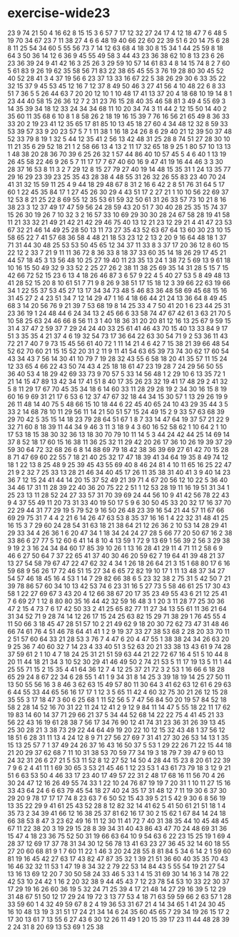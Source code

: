 # exercise-wide23
23
9
74
21
50
4
16
62
8
15
15
3
6
57
7
17
12
32
27
24
17
4
12
18
47
7
6
48
5
19
70
34
67
23
7
11
38
27
4
6
6
48
19
40
66
22
60
22
39
51
6
20
14
75
6
28
8
11
25
54
34
60
5
55
56
73
7
14
12
63
68
4
18
30
8
15
34
1
44
25
59
8
18
64
3
50
36
14
12
6
36
9
45
55
49
58
3
44
43
23
36
38
62
10
8
13
23
6
26
23
36
39
24
9
41
42
16
3
25
26
3
29
59
10
57
14
61
83
4
8
14
15
74
8
2
7
60
5
61
83
9
26
19
62
35
58
56
71
83
22
38
65
45
55
3
76
19
28
80
30
45
52
40
52
28
41
3
4
37
19
56
6
23
37
13
33
16
67
22
5
38
26
29
30
6
33
35
22
32
15
37
9
45
53
45
12
16
7
12
37
8
49
50
46
3
27
41
56
4
10
48
22
6
8
33
51
7
36
5
5
26
44
63
7
20
20
12
10
1
10
48
17
41
13
37
20
4
18
68
10
19
14
8
1
23
44
40
58
15
26
36
12
7
2
31
23
76
15
28
40
35
46
58
81
3
49
4
55
69
3
14
35
39
34
18
12
33
24
34
34
68
11
10
20
34
74
3
11
44
2
12
15
50
14
40
2
35
60
11
35
68
6
10
8
1
8
58
26
2
18
19
16
15
39
7
76
16
56
21
65
49
8
36
33
33
20
2
19
23
41
12
35
65
17
81
85
10
13
45
18
27
60
4
34
48
12
32
8
59
33
53
39
57
33
9
20
23
57
5
7
1
11
38
1
16
18
24
26
8
6
29
40
21
12
39
50
37
48
52
33
79
8
19
1
32
5
44
12
35
41
2
56
13
42
48
31
25
28
8
74
51
27
28
30
10
11
21
35
6
29
52
18
21
1
2
58
66
13
4
13
2
11
17
32
65
18
9
25
1
80
57
10
13
13
1
48
38
20
28
36
70
39
6
25
26
32
1
57
44
86
40
10
57
45
5
4
6
40
1
13
19
26
45
58
22
46
9
26
5
7
11
17
17
7
67
40
60
16
9
47
41
19
16
44
46
3
3
30
28
37
16
53
8
11
3
2
7
29
12
8
15
27
79
27
40
19
14
48
15
35
31
1
24
13
35
77
29
16
29
23
39
23
25
35
43
28
38
4
48
55
31
26
32
26
55
83
23
40
70
24
41
31
32
15
59
11
25
4
9
44
18
29
48
67
8
31
2
16
6
42
2
8
51
76
31
64
5
17
60
1
22
45
35
84
17
1
27
45
26
30
29
4
43
51
17
2
27
21
1
10
10
56
22
69
37
12
53
8
21
25
22
8
69
55
12
35
53
61
59
32
50
61
31
26
33
57
73
10
21
8
16
38
23
3
12
37
49
17
47
59
56
24
28
59
43
20
51
7
30
40
28
25
35
15
74
37
15
26
30
19
26
7
10
32
3
2
16
57
33
10
69
29
30
30
28
24
67
58
28
19
41
58
11
21
33
32
21
49
21
42
21
42
29
46
75
40
13
12
21
23
12
29
21
4
41
47
23
53
67
32
21
46
14
49
25
28
50
13
11
73
27
35
43
52
63
67
64
13
60
30
23
10
15
58
65
22
7
41
57
68
36
58
4
48
21
18
53
23
12
2
13
2
20
9
16
64
48
18
1
37
71
31
44
30
48
25
53
53
50
45
65
12
34
37
11
33
8
3
37
17
20
36
12
8
60
15
22
12
2
33
7
21
9
11
11
36
72
8
36
33
8
18
37
33
60
35
14
18
26
29
17
45
21
44
57
18
45
3
13
56
48
10
25
27
19
40
11
23
35
13
24
1
38
72
5
69
13
9
61
18
10
16
15
50
49
32
9
33
52
2
25
27
26
2
38
11
38
25
69
35
14
31
28
5
15
7
15
42
66
72
52
15
23
6
13
4
18
26
46
87
3
6
57
9
22
4
5
40
27
53
5
8
49
48
13
41
28
52
15
20
8
10
61
51
7
71
9
8
26
9
38
51
17
15
18
12
3
39
66
22
63
19
66
34
1
22
55
37
53
45
27
13
17
34
34
73
48
5
46
83
36
48
58
69
45
68
15
16
31
45
27
2
4
23
51
34
7
12
14
29
47
1
16
4
18
66
44
21
24
13
36
64
8
49
45
68
3
14
20
56
76
9
21
39
7
53
68
19
8
14
25
33
4
7
50
41
20
1
6
23
44
25
31
23
36
19
1
24
48
44
6
24
34
13
2
45
66
6
33
58
74
47
67
42
61
3
63
21
70
5
10
58
25
63
24
46
66
8
56
11
3
1
40
18
36
31
20
20
81
12
16
13
25
67
9
59
15
31
4
37
47
2
59
37
7
29
24
24
40
33
25
61
41
46
43
70
15
40
13
33
84
9
17
51
3
35
35
4
21
37
4
6
19
32
54
73
17
36
64
22
63
30
54
71
9
2
53
36
11
43
72
21
7
40
7
9
73
15
45
56
61
40
72
1
11
14
21
4
6
42
7
15
38
21
39
66
48
54
52
62
70
60
21
15
15
52
20
31
2
11
9
11
41
54
63
65
39
73
74
30
62
17
60
54
43
34
43
7
56
14
30
41
10
79
7
19
28
32
43
55
6
58
18
20
41
35
57
11
15
24
12
33
65
4
66
22
43
50
74
43
4
25
18
18
61
47
23
19
28
7
24
29
56
50
55
36
40
53
4
18
29
42
69
33
73
9
70
57
5
33
14
56
48
1
2
29
10
6
13
35
72
1
21
14
15
47
89
13
42
34
17
41
51
8
40
17
35
26
23
32
19
41
17
48
29
2
41
32
5
8
11
29
17
67
70
45
35
34
18
6
14
60
33
11
28
29
28
19
2
34
30
16
15
8
19
60
16
9
69
31
21
17
6
53
6
12
37
47
67
32
18
44
34
15
30
57
1
13
29
26
19
9
26
11
48
14
40
75
5
48
66
15
10
18
44
6
22
45
40
65
24
10
43
29
35
44
3
5
33
2
14
68
78
10
11
29
56
11
14
21
50
51
57
15
24
49
15
2
9
33
57
63
68
39
29
70
42
5
35
15
14
18
23
79
28
64
51
67
1
8
7
33
14
47
64
19
37
57
21
22
9
32
71
60
8
18
39
11
44
34
9
46
3
11
3
18
9
4
3
60
16
52
58
62
1
10
64
2
1
10
17
53
18
15
38
30
32
36
13
18
30
70
79
10
11
14
5
3
44
24
42
44
25
14
69
14
37
8
52
18
17
60
15
16
38
11
36
25
32
11
29
42
20
26
17
36
10
26
19
39
37
29
59
30
64
72
32
68
26
6
8
14
88
69
79
18
42
38
36
39
69
27
61
42
70
15
28
8
71
47
69
60
22
55
7
18
21
40
25
32
17
47
18
39
41
34
64
19
35
8
49
74
12
18
1
22
13
8
25
48
9
25
39
45
43
55
69
40
8
46
24
81
4
10
11
65
16
25
22
47
21
9
2
32
7
25
33
13
28
21
46
34
40
45
17
26
11
35
38
31
40
41
3
9
40
14
23
36
7
12
15
24
41
44
14
20
15
37
52
49
21
39
71
4
67
20
56
12
10
22
5
36
40
34
46
17
31
11
28
39
22
40
36
20
75
22
2
51
1
12
53
28
19
11
16
19
51
31
34
1
25
23
13
11
28
52
24
27
33
57
31
70
39
69
24
44
56
10
9
41
42
56
78
22
43
9
4
37
55
49
11
20
73
31
33
40
19
50
17
5
9
6
30
50
45
33
20
32
17
16
37
70
22
29
44
31
77
29
19
5
79
52
9
16
50
26
48
23
39
16
54
21
44
57
11
67
66
69
29
75
31
7
4
4
2
21
6
14
26
47
63
53
8
35
37
16
16
1
4
22
32
31
48
41
25
16
15
3
7
29
60
24
28
54
31
63
18
21
38
64
21
12
26
36
2
10
53
14
28
29
41
29
33
34
4
26
36
1
6
20
47
34
1
18
34
24
24
27
28
5
66
77
20
50
67
16
2
38
33
86
6
27
77
5
12
60
6
41
14
8
10
4
13
59
1
72
9
13
69
1
56
39
2
56
3
29
38
9
19
2
3
16
24
34
84
60
17
85
39
10
26
1
13
16
28
41
29
11
4
71
11
2
58
6
9
46
6
27
50
64
7
37
22
65
41
37
40
30
46
20
59
62
7
19
64
41
39
48
21
37
13
27
54
58
79
67
47
22
47
62
32
4
34
1
26
18
26
64
21
3
15
1
68
80
17
6
16
59
68
9
56
26
17
72
46
51
15
27
34
6
65
72
82
19
10
17
1
11
13
48
37
34
27
54
57
46
18
45
16
4
53
1
14
7
29
82
66
38
6
5
23
32
38
2
75
31
5
42
50
7
21
39
78
86
57
60
34
10
13
42
53
74
6
23
31
16
5
27
73
5
58
46
61
25
17
30
43
58
1
22
27
69
67
3
43
20
4
12
66
38
67
20
17
35
23
49
55
43
6
21
12
25
41
7
6
69
27
1
12
8
80
80
35
16
44
42
32
59
16
48
3
1
20
3
11
28
77
25
30
36
47
2
15
4
73
7
6
17
42
50
33
2
41
25
65
82
77
11
27
34
13
55
61
11
36
21
64
31
34
52
71
9
28
74
14
12
26
17
15
24
25
63
82
15
29
71
38
29
1
76
45
55
4
11
50
66
3
18
45
47
28
51
57
10
2
21
49
62
9
18
20
30
72
62
73
47
31
48
46
66
74
61
76
4
51
46
78
64
41
41
1
2
9
19
37
33
27
38
53
68
2
28
20
33
70
11
2
51
57
60
64
33
21
28
53
3
76
7
4
47
6
20
4
47
55
1
38
38
24
34
26
63
20
9
25
36
7
40
60
32
7
14
23
4
33
40
51
3
52
63
20
21
33
38
13
43
61
9
74
28
37
59
61
2
1
10
4
7
18
24
25
31
21
51
59
63
44
21
22
72
67
16
4
51
5
10
44
8
20
11
44
18
21
34
3
10
52
30
29
41
46
49
50
2
74
21
53
5
11
17
19
13
5
11
1
44
25
55
71
15
2
15
35
4
41
64
36
12
7
4
12
25
37
21
72
3
2
53
1
16
66
6
18
28
65
29
24
8
67
22
34
6
28
55
1
41
1
9
34
31
8
14
25
3
39
18
19
14
25
27
50
11
13
50
55
56
16
3
8
46
3
62
63
15
49
57
80
11
30
64
3
41
62
63
12
61
6
29
63
6
44
55
33
44
65
56
16
17
17
1
12
3
5
65
11
42
4
60
32
75
30
21
26
12
15
28
35
55
3
17
18
47
3
60
6
25
68
1
11
52
56
5
7
47
56
84
50
20
19
57
84
52
18
58
2
28
14
52
16
70
31
22
11
24
12
41
2
9
12
9
84
11
14
47
5
55
18
22
11
17
62
19
83
14
60
14
37
71
29
66
21
37
5
34
44
52
68
14
22
22
75
4
41
45
21
33
56
22
43
16
19
61
28
38
7
56
17
34
76
90
12
41
74
31
23
36
31
26
39
13
45
25
30
28
21
3
38
73
29
22
44
64
49
19
20
22
10
12
15
32
43
48
1
37
56
12
18
51
6
28
31
11
13
4
24
12
8
9
71
27
56
27
69
7
31
41
27
30
26
53
14
13
1
35
15
13
25
57
7
1
37
49
24
26
37
16
43
16
50
37
5
53
1
29
22
26
71
22
15
44
18
21
20
29
37
62
68
7
11
10
31
38
53
70
59
77
34
19
3
18
79
7
39
47
9
60
13
24
32
31
26
6
27
21
5
53
11
52
8
12
27
52
14
50
4
28
44
15
23
8
20
61
22
39
7
9
6
2
4
41
11
1
69
30
65
3
53
21
45
46
1
12
23
53
1
43
61
73
79
18
3
12
9
21
51
6
63
53
50
4
46
33
17
23
40
17
49
57
22
31
2
48
17
68
16
11
56
70
4
26
30
24
47
12
16
26
49
55
74
33
1
22
10
24
76
87
19
19
7
20
31
1
10
11
27
15
16
33
43
64
24
6
6
63
79
45
54
18
27
40
24
35
17
31
48
12
7
11
19
30
6
37
30
29
20
9
78
17
17
17
74
8
23
63
7
6
50
52
15
43
39
5
21
5
42
9
30
6
8
56
19
13
35
22
29
9
41
61
25
43
52
28
8
12
82
32
14
41
62
5
41
50
61
21
51
18
1
4
35
73
2
34
39
41
66
12
16
38
25
37
81
62
16
17
30
2
15
62
1
67
84
14
24
18
66
38
53
8
47
3
23
62
49
16
11
12
30
11
41
72
7
40
31
38
35
44
10
45
48
45
67
11
22
38
20
3
19
29
15
28
8
39
34
31
40
43
86
43
47
70
24
48
69
31
36
15
47
4
18
23
36
75
52
50
31
19
66
63
64
10
9
54
63
6
22
23
15
25
19
1
69
4
28
37
12
69
17
37
78
31
34
30
12
56
78
13
41
63
23
27
36
45
32
14
60
18
55
27
20
60
68
81
9
1
7
60
11
22
1
46
3
20
24
28
55
8
81
84
5
34
6
14
2
1
59
60
81
19
16
45
42
27
63
17
43
82
47
87
35
32
1
39
21
51
36
60
40
35
35
70
43
16
46
32
32
11
53
1
47
19
8
34
32
2
79
22
53
14
84
43
5
55
54
19
21
27
54
13
16
13
69
12
20
7
30
50
58
24
33
46
5
33
1
4
15
31
69
30
14
16
3
14
78
22
42
53
10
24
42
1
16
2
20
32
38
9
44
45
43
7
12
23
78
54
53
10
33
22
30
37
17
29
19
16
26
60
36
19
5
32
24
71
25
39
4
17
21
48
14
27
29
16
39
5
12
29
31
48
67
51
50
12
17
29
24
19
72
3
13
77
53
4
18
71
63
59
59
66
2
63
57
1
28
33
59
60
1
4
32
49
59
67
8
2
4
19
36
53
31
67
21
4
14
34
65
1
41
24
30
45
16
10
48
13
19
3
31
51
17
24
21
34
14
6
24
35
60
45
65
7
29
34
19
26
15
17
2
17
30
13
61
7
13
55
6
27
43
6
30
12
26
11
49
1
20
15
39
17
23
11
44
48
28
39
2
24
31
8
20
69
13
53
69
1
25
38
